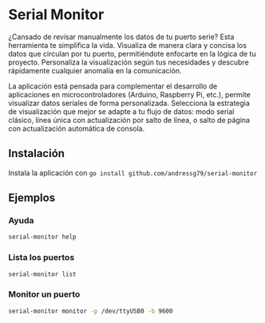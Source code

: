 # Serial Monitor

¿Cansado de revisar manualmente los datos de tu puerto serie? Esta herramienta te simplifica la vida. Visualiza de manera clara y concisa los datos que circulan por tu puerto, permitiéndote enfocarte en la lógica de tu proyecto. Personaliza la visualización según tus necesidades y descubre rápidamente cualquier anomalía en la comunicación.

La aplicación está pensada para complementar el desarrollo de aplicaciones en microcontroladores (Arduino, Raspberry Pi, etc.), permite visualizar datos seriales de forma personalizada. Selecciona la estrategia de visualización que mejor se adapte a tu flujo de datos: modo serial clásico, línea única con actualización por salto de línea, o salto de página con actualización automática de consola.

## Instalación

Instala la aplicación con `go install github.com/andressg79/serial-monitor`

## Ejemplos

### Ayuda

```bash
serial-monitor help
```

### Lista los puertos

```bash
serial-monitor list
```

### Monitor un puerto

```bash
serial-monitor monitor -p /dev/ttyUSB0 -b 9600
```


